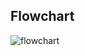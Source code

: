 ## Flowchart
![flowchart](https://github.com/hpsanjana20/M1_Electricity_Bill/blob/main/2_Architecture/flowchart.drawio.png)
